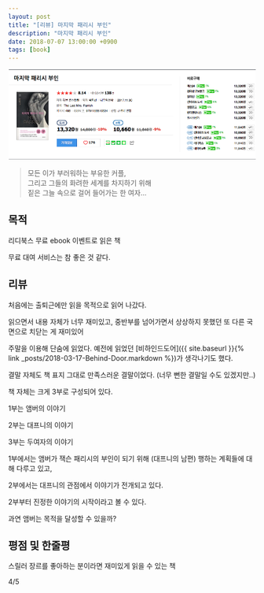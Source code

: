 ```yaml
---
layout: post
title: "[리뷰] 마지막 패리시 부인"
description: "마지막 패리시 부인"
date: 2018-07-07 13:00:00 +0900
tags: [book]
---
```


![book image](/images/book/14.png)

> 모든 이가 부러워하는 부유한 커플, <br>
> 그리고 그들의 화려한 세계를 차지하기 위해 <br>
> 짙은 그늘 속으로 걸어 들어가는 한 여자… <br>

## 목적

리디북스 무료 ebook 이벤트로 읽은 책

무료 대여 서비스는 참 좋은 것 같다.

## 리뷰

처음에는 출퇴근에만 읽을 목적으로 읽어 나갔다.

읽으면서 내용 자체가 너무 재미있고, 중반부를 넘어가면서 상상하지 못했던 또 다른 국면으로 치닫는 게 재미있어

주말을 이용해 단숨에 읽었다. 예전에 읽었던 [비하인드도어]({{ site.baseurl }}{% link _posts/2018-03-17-Behind-Door.markdown %})가 생각나기도 했다.

결말 자체도 책 표지 그대로 만족스러운 결말이었다. (너무 뻔한 결말일 수도 있겠지만..)

책 자체는 크게 3부로 구성되어 있다.

1부는 앰버의 이야기

2부는 대프니의 이야기

3부는 두여자의 이야기


1부에서는 앰버가 잭슨 패리시의 부인이 되기 위해 (대프니의 남편) 행하는 계획들에 대해 다루고 있고,

2부에서는 대프니의 관점에서 이야기가 전개되고 있다.

2부부터 진정한 이야기의 시작이라고 볼 수 있다.

과연 앰버는 목적을 달성할 수 있을까?

## 평점 및 한줄평

스릴러 장르를 좋아하는 분이라면 재미있게 읽을 수 있는 책

4/5
